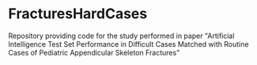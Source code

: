 # FracturesHardCases
Repository providing code for the study performed in paper "Artificial Intelligence Test Set Performance in Difficult Cases Matched with Routine Cases of Pediatric Appendicular Skeleton Fractures"
